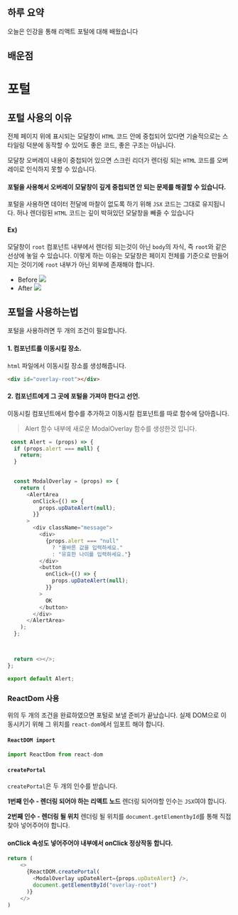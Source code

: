 ## 하루 요약
오늘은 인강을 통해 리액트 포털에 대해 배웠습니다
## 배운점
# 포털
## 포털 사용의 이유
전체 페이지 위에 표시되는 모달창이 `HTML` 코드 안에 중첩되어 있다면 
기술적으로는 스타일링 덕분에 동작할 수 있어도 좋은 코드, 좋은 구조는 아닙니다.

모달창 오버레이 내용이 중첩되어 있으면 스크린 리더가 렌더링 되는 `HTML` 코드를 오버레이로 인식하지 못할 수 있습니다.

#### 포털을 사용해서 오버레이 모달창이 깊게 중첩되면 안 되는 문제를 해결할 수 있습니다.

포털을 사용하면 데이터 전달에 마찰이 없도록 하기 위해 `JSX` 코드는 그대로 유지됩니다. 
허나 렌더링된 `HTML` 코드는 깊이 박혀있던 모달창을 빼줄 수 있습니다

#### Ex) 
모달창이 `root` 컴포넌트 내부에서 렌더링 되는것이 아닌 `body`의 자식, 즉 `root`와 같은 선상에 놓일 수 있습니다. 이렇게 하는 이유는 모달창은 페이지 전체를 기준으로 만들어지는 것이기에 `root` 내부가 아닌 외부에 존재해야 합니다.
- Before
![](https://velog.velcdn.com/images/myeongin0926/post/9a2e1eea-5cbb-40f3-b30c-fdd71af808de/image.png)
- After
![](https://velog.velcdn.com/images/myeongin0926/post/6fb146ee-2f94-4046-9460-6cf044f366a1/image.png)
 
## 포털을 사용하는법
 포털을 사용하려면 두 개의 조건이 필요합니다.
 
#### 1. 컴포넌트를 이동시킬 장소.  

 `html` 파일에서 이동시킬 장소를 생성해줍니다.
 ```html
<div id="overlay-root"></div> 
```
#### 2. 컴포넌트에게 그 곳에 포털을 가져야 한다고 선언.
이동시킬 컴포넌트에서 함수를 추가하고 이동시킬 컴포넌트를 따로 함수에 담아줍니다.
> Alert 함수 내부에 새로운 ModalOverlay 함수를 생성한것 입니다.

```js
 const Alert = (props) => {
  if (props.alert === null) {
    return;
  }

   
  const ModalOverlay = (props) => {
    return (
      <AlertArea
        onClick={() => {
          props.upDateAlert(null);
        }}
      >
        <div className="message">
          <div>
            {props.alert === "null"
              ? "올바른 값을 입력하세요."
              : "유효한 나이를 입력하세요."}
          </div>
          <button
            onClick={() => {
              props.upDateAlert(null);
            }}
          >
            OK
          </button>
        </div>
      </AlertArea>
    );
  };



  return <></>;
};

export default Alert;
```
### ReactDom 사용
위의 두 개의 조건을 완료하였으면 포털로 보낼 준비가 끝났습니다. 
실제 DOM으로 이동시키기 위해 그 위치를 `react-dom`에서 임포트 해야 합니다. 
#### `ReactDOM import`
```js
import ReactDom from react-dom
```
#### `createPortal`
`createPortal`은 두 개의 인수를 받습니다.

**1번째 인수 - 렌더링 되어야 하는 리액트 노드**
렌더링 되어야할 인수는 `JSX`여야 합니다.

**2번째 인수 - 렌더링 될 위치**
렌더링 될 위치를 `document.getElementbyId`를 통해 직접 찾아 넣어주어야 합니다.

#### onClick 속성도 넣어주어야 내부에서 onClick 정상작동 합니다.
```js
return (
    <>
      {ReactDOM.createPortal(
        <ModalOverlay upDateAlert={props.upDateAlert} />,
        document.getElementById("overlay-root")
      )}
    </>
)
```